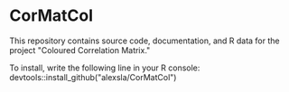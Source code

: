 # CorMatCol

This repository contains source code, documentation, and R data for the project "Coloured Correlation Matrix."

To install, write the following line in your R console:
devtools::install_github("alexsla/CorMatCol")
